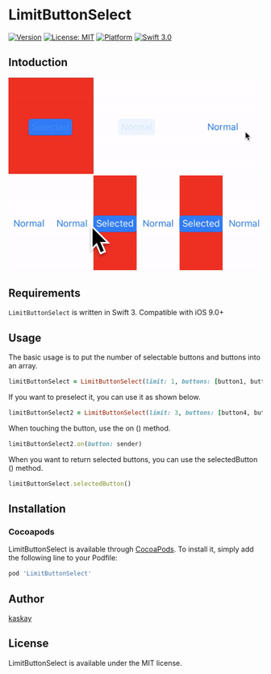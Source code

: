 # LimitButtonSelect
[![Version](https://img.shields.io/cocoapods/v/LimitButtonSelect.svg?style=flat)](http://cocoapods.org/pods/LimitButtonSelect)
[![License: MIT](https://img.shields.io/badge/license-MIT-blue.svg?style=flat)](https://github.com/younatics/Toggler/blob/master/LICENSE)
[![Platform](https://img.shields.io/cocoapods/p/LimitButtonSelect.svg?style=flat)](http://cocoapods.org/pods/LimitButtonSelect)
[![Swift 3.0](https://img.shields.io/badge/Swift-3.0-orange.svg?style=flat)](https://developer.apple.com/swift/)

## Intoduction
![demo](Image/limitButtonSelect.gif)
![demo](Image/limitButtonSelect2.gif)

## Requirements

`LimitButtonSelect` is written in Swift 3. Compatible with iOS 9.0+

## Usage

The basic usage is to put the number of selectable buttons and buttons into an array.

```ruby
limitButtonSelect = LimitButtonSelect(limit: 1, buttons: [button1, button2, button3])
```

If you want to preselect it, you can use it as shown below.

```ruby
limitButtonSelect2 = LimitButtonSelect(limit: 3, buttons: [button4, button5, button6, button7, button8, button9], defaultIndex: [2,4])
```

When touching the button, use the on () method.
```ruby
limitButtonSelect2.on(button: sender)
```

When you want to return selected buttons, you can use the selectedButton () method.
```ruby
limitButtonSelect.selectedButton()
```
## Installation

### Cocoapods

LimitButtonSelect is available through [CocoaPods](http://cocoapods.org). To install
it, simply add the following line to your Podfile:

```ruby
pod 'LimitButtonSelect'
```


## Author
[kaskay](https://github.com/kaskay)

## License
LimitButtonSelect is available under the MIT license.
